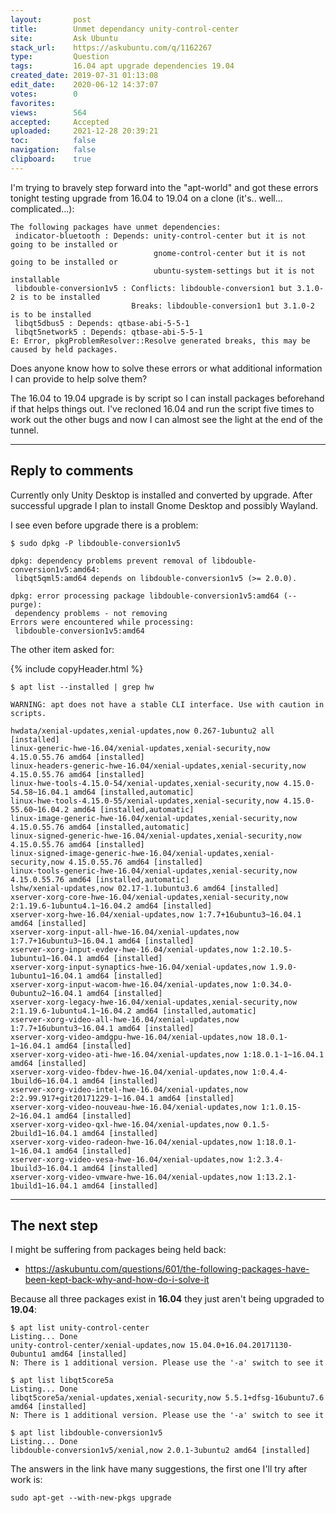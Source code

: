 ```yaml
---
layout:       post
title:        Unmet dependancy unity-control-center
site:         Ask Ubuntu
stack_url:    https://askubuntu.com/q/1162267
type:         Question
tags:         16.04 apt upgrade dependencies 19.04
created_date: 2019-07-31 01:13:08
edit_date:    2020-06-12 14:37:07
votes:        0
favorites:    
views:        564
accepted:     Accepted
uploaded:     2021-12-28 20:39:21
toc:          false
navigation:   false
clipboard:    true
---
```


I'm trying to bravely step forward into the "apt-world" and got these errors tonight testing upgrade from 16.04 to 19.04 on a clone (it's.. well... complicated...):

``` 
The following packages have unmet dependencies:
 indicator-bluetooth : Depends: unity-control-center but it is not going to be installed or
                                gnome-control-center but it is not going to be installed or
                                ubuntu-system-settings but it is not installable
 libdouble-conversion1v5 : Conflicts: libdouble-conversion1 but 3.1.0-2 is to be installed
                           Breaks: libdouble-conversion1 but 3.1.0-2 is to be installed
 libqt5dbus5 : Depends: qtbase-abi-5-5-1
 libqt5network5 : Depends: qtbase-abi-5-5-1
E: Error, pkgProblemResolver::Resolve generated breaks, this may be caused by held packages.

```

Does anyone know how to solve these errors or what additional information I can provide to help solve them?

The 16.04 to 19.04 upgrade is by script so I can install packages beforehand if that helps things out. I've recloned 16.04 and run the script five times to work out the other bugs and now I can almost see the light at the end of the tunnel.


----------

## Reply to comments

Currently only Unity Desktop is installed and converted by upgrade. After successful upgrade I plan to install Gnome Desktop and possibly Wayland.

I see even before upgrade there is a problem:

``` 
$ sudo dpkg -P libdouble-conversion1v5

dpkg: dependency problems prevent removal of libdouble-conversion1v5:amd64:
 libqt5qml5:amd64 depends on libdouble-conversion1v5 (>= 2.0.0).

dpkg: error processing package libdouble-conversion1v5:amd64 (--purge):
 dependency problems - not removing
Errors were encountered while processing:
 libdouble-conversion1v5:amd64

```

The other item asked for:

{% include copyHeader.html %}
``` 
$ apt list --installed | grep hw

WARNING: apt does not have a stable CLI interface. Use with caution in scripts.

hwdata/xenial-updates,xenial-updates,now 0.267-1ubuntu2 all [installed]
linux-generic-hwe-16.04/xenial-updates,xenial-security,now 4.15.0.55.76 amd64 [installed]
linux-headers-generic-hwe-16.04/xenial-updates,xenial-security,now 4.15.0.55.76 amd64 [installed]
linux-hwe-tools-4.15.0-54/xenial-updates,xenial-security,now 4.15.0-54.58~16.04.1 amd64 [installed,automatic]
linux-hwe-tools-4.15.0-55/xenial-updates,xenial-security,now 4.15.0-55.60~16.04.2 amd64 [installed,automatic]
linux-image-generic-hwe-16.04/xenial-updates,xenial-security,now 4.15.0.55.76 amd64 [installed,automatic]
linux-signed-generic-hwe-16.04/xenial-updates,xenial-security,now 4.15.0.55.76 amd64 [installed]
linux-signed-image-generic-hwe-16.04/xenial-updates,xenial-security,now 4.15.0.55.76 amd64 [installed]
linux-tools-generic-hwe-16.04/xenial-updates,xenial-security,now 4.15.0.55.76 amd64 [installed,automatic]
lshw/xenial-updates,now 02.17-1.1ubuntu3.6 amd64 [installed]
xserver-xorg-core-hwe-16.04/xenial-updates,xenial-security,now 2:1.19.6-1ubuntu4.1~16.04.2 amd64 [installed]
xserver-xorg-hwe-16.04/xenial-updates,now 1:7.7+16ubuntu3~16.04.1 amd64 [installed]
xserver-xorg-input-all-hwe-16.04/xenial-updates,now 1:7.7+16ubuntu3~16.04.1 amd64 [installed]
xserver-xorg-input-evdev-hwe-16.04/xenial-updates,now 1:2.10.5-1ubuntu1~16.04.1 amd64 [installed]
xserver-xorg-input-synaptics-hwe-16.04/xenial-updates,now 1.9.0-1ubuntu1~16.04.1 amd64 [installed]
xserver-xorg-input-wacom-hwe-16.04/xenial-updates,now 1:0.34.0-0ubuntu2~16.04.1 amd64 [installed]
xserver-xorg-legacy-hwe-16.04/xenial-updates,xenial-security,now 2:1.19.6-1ubuntu4.1~16.04.2 amd64 [installed,automatic]
xserver-xorg-video-all-hwe-16.04/xenial-updates,now 1:7.7+16ubuntu3~16.04.1 amd64 [installed]
xserver-xorg-video-amdgpu-hwe-16.04/xenial-updates,now 18.0.1-1~16.04.1 amd64 [installed]
xserver-xorg-video-ati-hwe-16.04/xenial-updates,now 1:18.0.1-1~16.04.1 amd64 [installed]
xserver-xorg-video-fbdev-hwe-16.04/xenial-updates,now 1:0.4.4-1build6~16.04.1 amd64 [installed]
xserver-xorg-video-intel-hwe-16.04/xenial-updates,now 2:2.99.917+git20171229-1~16.04.1 amd64 [installed]
xserver-xorg-video-nouveau-hwe-16.04/xenial-updates,now 1:1.0.15-2~16.04.1 amd64 [installed]
xserver-xorg-video-qxl-hwe-16.04/xenial-updates,now 0.1.5-2build1~16.04.1 amd64 [installed]
xserver-xorg-video-radeon-hwe-16.04/xenial-updates,now 1:18.0.1-1~16.04.1 amd64 [installed]
xserver-xorg-video-vesa-hwe-16.04/xenial-updates,now 1:2.3.4-1build3~16.04.1 amd64 [installed]
xserver-xorg-video-vmware-hwe-16.04/xenial-updates,now 1:13.2.1-1build1~16.04.1 amd64 [installed]

```


----------

## The next step

I might be suffering from packages being held back:

- https://askubuntu.com/questions/601/the-following-packages-have-been-kept-back-why-and-how-do-i-solve-it

Because all three packages exist in **16.04** they just aren't being upgraded to **19.04**:

``` 
$ apt list unity-control-center
Listing... Done
unity-control-center/xenial-updates,now 15.04.0+16.04.20171130-0ubuntu1 amd64 [installed]
N: There is 1 additional version. Please use the '-a' switch to see it

$ apt list libqt5core5a
Listing... Done
libqt5core5a/xenial-updates,xenial-security,now 5.5.1+dfsg-16ubuntu7.6 amd64 [installed]
N: There is 1 additional version. Please use the '-a' switch to see it

$ apt list libdouble-conversion1v5
Listing... Done
libdouble-conversion1v5/xenial,now 2.0.1-3ubuntu2 amd64 [installed]

```

The answers in the link have many suggestions, the first one I'll try after work is:

``` 
sudo apt-get --with-new-pkgs upgrade

```
